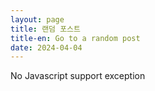 ```yaml
---
layout: page
title: 랜덤 포스트
title-en: Go to a random post
date: 2024-04-04
---
```


<style>
  .fade-in {
    opacity: 0;
    animation: fadeIn 0.8s ease-in-out forwards;
  }

  @keyframes fadeIn {
    to {
      opacity: 1;
    }
  }
</style>

<script>
  document.addEventListener("DOMContentLoaded", () => {
    const postElement = document.querySelector(".content");
    if (postElement) {
      postElement.innerHTML = "";
    }

    const lang = localStorage.getItem("lang") || "ko";

    fetch("/search.json")
      .then(res => res.json())
      .then(posts => {
        const filtered = posts.filter(post => {
          const isEnglish = post.url.includes("/en") || post.title.match(/[a-zA-Z]/);
          return lang === "en" ? isEnglish : !isEnglish;
        });

        if (filtered.length === 0) {
          document.body.innerHTML = "<h2>해당 언어로 된 포스트가 없습니다.</h2>";
          return;
        }

        const randomPost = filtered[Math.floor(Math.random() * filtered.length)];
        window.location.href = randomPost.url;
      })
      .catch(err => {
        document.body.innerHTML = "<h2>search.json 로드 실패</h2>";
        console.error(err);
      });
  });
</script>

<noscript>
  No Javascript support exception
</noscript>